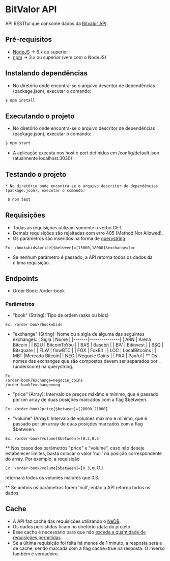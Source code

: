 # BitValor API

API RESTful que consome dados da [Bitvalor API](https://bitvalor.com/api).

## Pré-requisitos
  * [NodeJS](https://nodejs.org/) -> 6.x ou superior
  * [npm](https://www.npmjs.com/) -> 3.x ou superior (vem com o NodeJS)

## Instalando dependências
  * No diretório onde encontra-se o arquivo descritor de dependências (package.json), executar o comando:
 ```sh
 $ npm install
 ```

## Executando o projeto
  * No diretório onde encontra-se o arquivo descritor de dependências (package.json), executar o comando:
 ```sh
 $ npm start
 ```
  * A aplicação executa nos host e port definidos em /config/default.json (atualmente localhost:3030)

## Testando o projeto
    * No diretório onde encontra-se o arquivo descritor de dependências (package.json), executar o comando:
```sh
 $ npm test
```
## Requisições
* Todas as requisições utilizam somente o verbo GET.
* Demais requisições são rejeitadas com erro 405 (Method Not Allowed).
* Os parâmetros são inseridos na forma de [querystring](https://nodejs.org/api/querystring.html#querystring_querystring_parse_str_sep_eq_options)

```
Ex: /book=bids&price[$between]=[15000,18000]&exchange=loc
```

* Se nenhum parâmetro é passado, a API retorna todos os dados da última requisição.

## Endpoints
* Order Book: /order-book

### Parâmetros
* "book" (String): Tipo de ordem (asks ou bids)

```
Ex: /order-book?book=bids
```

* "exchange" (String): Nome ou a sigla de alguma das seguintes exchanges: 
| Sigla |    Nome       |
|-------|---------------|
|  ARN  | Arena Bitcoin |
|  B2U  | BitcoinToYou  |
|  BAS  | Basebit       |
|  BIV  | Bitinvest     |
|  BSQ  | Bitsquare     |
|  FLW  | flowBTC       |
|  FOX  | FoxBit        |
|  LOC  | LocalBitcoins |
|  MBT  |Mercado Bitcoin|
|  NEG  | Negocie Coins |
|  PAX  |    Paxful     |
** Os nomes das exchanges que são compostos devem ser separados por _ (underscore) na querystring.

```
Ex: 
/order-book?exchange=negocie_coins
/order-book?exchange=neg
```

* "price" (Array): Intervalo de preços máximo e mínimo, que é passado por um array de duas posições marcados com a flag $between.

```
Ex: /order-book?price[$between]=[20000,21000]
```

*  "volume" (Array):  Intervalo de volumes máximo e mínimo, que é passado por um array de duas posições marcados com a flag $between.

```
Ex: /order-book?volume[$between]=[0.3,0.6]
```

** Nos casos dos parâmetros "price" e "volume", caso não deseje estabelecer limites, basta colocar o valor 'null' na posição correspondente do array. Por exemplo, a requisição

```
Ex: /order-book?volume[$between]=[0.3,null]
```
retornará todos os volumes maiores que 0.3. 

** Se ambos os parâmetros forem 'null', então a API retorna todos os dados.


## Cache
* A API faz cache das requisições utilizando o [NeDB](https://github.com/louischatriot/nedb).
*  Os dados persistidos ficam no diretório /data do projeto.
* Esse cache é necessário para que não [exceda a quantidade de requisições permitidas](https://bitvalor.com/api).
* Se a última requisição foi feita há menos de 1 minuto, a resposta será a de cache, sendo marcada com a flag cache=true na resposta. O inverso também é verdadeiro.

